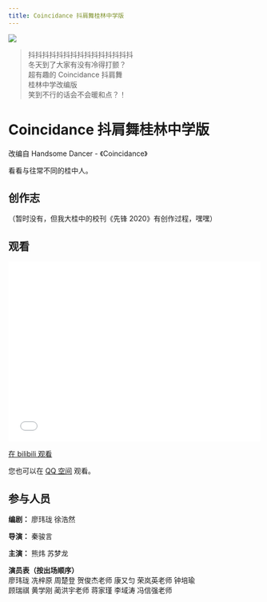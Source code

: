 ```yaml
---
title: Coincidance 抖肩舞桂林中学版
---
```


![](/detail/coincidance.png)

> 抖抖抖抖抖抖抖抖抖抖抖抖抖抖抖  
> 冬天到了大家有没有冷得打颤？  
> 超有趣的 Coincidance 抖肩舞  
> 桂林中学改编版  
> 笑到不行的话会不会暖和点？！  

# Coincidance 抖肩舞桂林中学版

改编自 Handsome Dancer - 《Coincidance》

看看与往常不同的桂中人。

## 创作志

（暂时没有，但我大桂中的校刊《先锋 2020》有创作过程，嘿嘿）

## 观看

<iframe src="//player.bilibili.com/player.html?aid=79265285&bvid=BV1CJ411r7LY&cid=135647033&page=1" scrolling="no" border="0" frameborder="no" framespacing="0" allowfullscreen="true" width="100%" height="360"> </iframe>

[在 bilibili 观看](https://www.bilibili.com/video/BV1CJ411r7LY)

您也可以在 [QQ 空间](https://3020148211.qzone.qq.com) 观看。

## 参与人员

**编剧：** 廖玮珑 徐浩然

**导演：** 秦骏言

**主演：** 熊炜 苏梦龙

**演员表（按出场顺序）**  
廖玮珑 冼梓原 周楚登 贺俊杰老师 康又匀 荣岚英老师 钟培瑜  
顾瑞祺 黄学刚 蔺洪宇老师 蒋家瑾 李域涛 冯信强老师